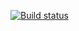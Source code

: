 [![Build status](https://ci.appveyor.com/api/projects/status/fftg2tg67ox5u77x?svg=true)](https://ci.appveyor.com/project/Boarderbare/aqa-dz5-formauth)